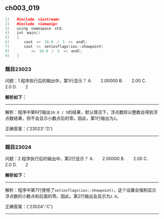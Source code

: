 ## ch003_019
``` c++
1)　　#include　<iostream>
2)　　#include　<iomanip>
3)　　using　namespace　std;
4)　　int　main()
5)　　{
6)　　　　cout　<<　10.0　/　5　<<　endl;
7)　　　　cout　<<　setiosflags(ios::showpoint)
8)　　　　　　<<　10.0　/　5　<<　endl;
9)　　}

```
### 题目23023
问题：1.程序执行后的输出中，第1行显示？
A.　　2.00000
B.　　2.00
C.　　2.0
D.　　2


**解析如下：**

------

解析：程序中第6行输出`10.0 / 5`的结果，默认情况下，浮点数除以整数会得到浮点数结果，但不会显示小数点后的零。因此，第1行输出为`2`。

正确答案：{'23023':'D'}

------

### 题目23024
问题：2.程序执行后的输出中，第2行显示？
A.　　2.00000
B.　　2.00
C.　　2.0
D.　　2


**解析如下：**

------

解析：程序中第7行使用了`setiosflags(ios::showpoint)`，这个设置会强制显示浮点数的小数点和后面的零。因此，第2行输出会显示为`2.0`。

正确答案：{'23024':'C'}

------

